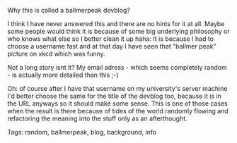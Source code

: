 Why this is called a ballmerpeak devblog?

I think I have never answered this and there are no hints for it at all. Maybe some people would think it is because of some big underlying philosophy or who knows what else so I better clean it up haha: It is because I had to choose a username fast and at that day I have seen that "ballmer peak" picture on xkcd which was funny.

Not a long story isnt it? My email adress - which seems completely random - is actually more detailed than this ;-)

Oh: of course after I have that username on my university's server machine I'd better choose the same for the title of the devblog too, because it is in the URL anyways so it should make some sense. This is one of those cases when the result is there because of tides of the world randomly flowing and refactoring the meaning into the stuff only as an afterthought.

Tags: random, ballmerpeak, blog, background, info

